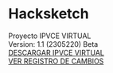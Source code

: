 # Hacksketch
Proyecto IPVCE VIRTUAL
<br/>
Version: 1.1 (2305220) Beta
<br/>
<a href="https://github.com/MrJayrus/Hacksketch/raw/3b59e50051b99fc8f1b87a516645419752131d98/ipvce.apk">DESCARGAR IPVCE VIRTUAL</a>
<br/>
<a href="">VER REGISTRO DE CAMBIOS</a>
